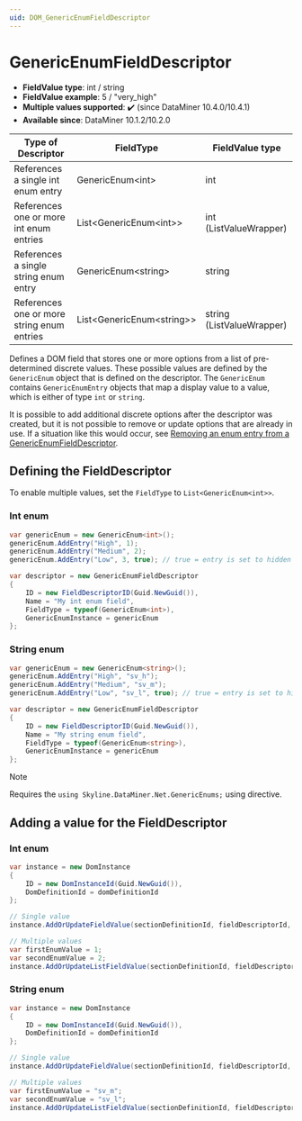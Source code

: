 ```yaml
---
uid: DOM_GenericEnumFieldDescriptor
---
```


# GenericEnumFieldDescriptor

- **FieldValue type**: int / string
- **FieldValue example**: 5 / "very_high"
- **Multiple values supported**: :heavy_check_mark: (since DataMiner 10.4.0/10.4.1)<!-- RN 37482 -->
- **Available since**: DataMiner 10.1.2/10.2.0

| Type of Descriptor | FieldType | FieldValue type |
|--------------------|-----------|-----------------|
| References a single int enum entry | GenericEnum\<int\> | int |
| References one or more int enum entries | List<GenericEnum\<int\>> | int (ListValueWrapper) |
| References a single string enum entry | GenericEnum\<string\> | string |
| References one or more string enum entries | List<GenericEnum\<string\>> | string (ListValueWrapper) |

Defines a DOM field that stores one or more options from a list of pre-determined discrete values. These possible values are defined by the `GenericEnum` object that is defined on the descriptor. The `GenericEnum` contains `GenericEnumEntry` objects that map a display value to a value, which is either of type `int` or `string`.

It is possible to add additional discrete options after the descriptor was created, but it is not possible to remove or update options that are already in use. If a situation like this would occur, see [Removing an enum entry from a GenericEnumFieldDescriptor](xref:DOM_Remove_Enum_Entry).

## Defining the FieldDescriptor

To enable multiple values, set the `FieldType` to `List<GenericEnum<int>>`.

### Int enum

```csharp
var genericEnum = new GenericEnum<int>();
genericEnum.AddEntry("High", 1);
genericEnum.AddEntry("Medium", 2);
genericEnum.AddEntry("Low", 3, true); // true = entry is set to hidden

var descriptor = new GenericEnumFieldDescriptor
{
    ID = new FieldDescriptorID(Guid.NewGuid()),
    Name = "My int enum field",
    FieldType = typeof(GenericEnum<int>),
    GenericEnumInstance = genericEnum
};
```

### String enum

```csharp
var genericEnum = new GenericEnum<string>();
genericEnum.AddEntry("High", "sv_h");
genericEnum.AddEntry("Medium", "sv_m");
genericEnum.AddEntry("Low", "sv_l", true); // true = entry is set to hidden

var descriptor = new GenericEnumFieldDescriptor
{
    ID = new FieldDescriptorID(Guid.NewGuid()),
    Name = "My string enum field",
    FieldType = typeof(GenericEnum<string>),
    GenericEnumInstance = genericEnum
};
```

> [!NOTE]
> Requires the `using Skyline.DataMiner.Net.GenericEnums;` using directive.

## Adding a value for the FieldDescriptor

### Int enum

```csharp
var instance = new DomInstance
{
    ID = new DomInstanceId(Guid.NewGuid()),
    DomDefinitionId = domDefinitionId
};

// Single value
instance.AddOrUpdateFieldValue(sectionDefinitionId, fieldDescriptorId, 2); // 2 is the value of the entry with displayValue "Medium"

// Multiple values
var firstEnumValue = 1;
var secondEnumValue = 2;
instance.AddOrUpdateListFieldValue(sectionDefinitionId, fieldDescriptorId, new List<int> { firstEnumValue, secondEnumValue });
```

### String enum

```csharp
var instance = new DomInstance
{
    ID = new DomInstanceId(Guid.NewGuid()),
    DomDefinitionId = domDefinitionId
};

// Single value
instance.AddOrUpdateFieldValue(sectionDefinitionId, fieldDescriptorId, "sv_h"); // "sv_m" is the value of entry with displayValue "High"

// Multiple values
var firstEnumValue = "sv_m";
var secondEnumValue = "sv_l";
instance.AddOrUpdateListFieldValue(sectionDefinitionId, fieldDescriptorId, new List<string> { firstEnumValue, secondEnumValue });
```
